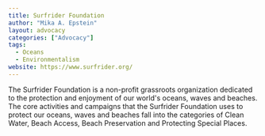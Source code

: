 ```yaml
---
title: Surfrider Foundation
author: "Mika A. Epstein"
layout: advocacy
categories: ["Advocacy"]
tags:
  - Oceans
  - Environmentalism
website: https://www.surfrider.org/
---
```


The Surfrider Foundation is a non-profit grassroots organization dedicated to the protection and enjoyment of our world's oceans, waves and beaches. The core activities and campaigns that the Surfrider Foundation uses to protect our oceans, waves and beaches fall into the categories of Clean Water, Beach Access, Beach Preservation and Protecting Special Places.
